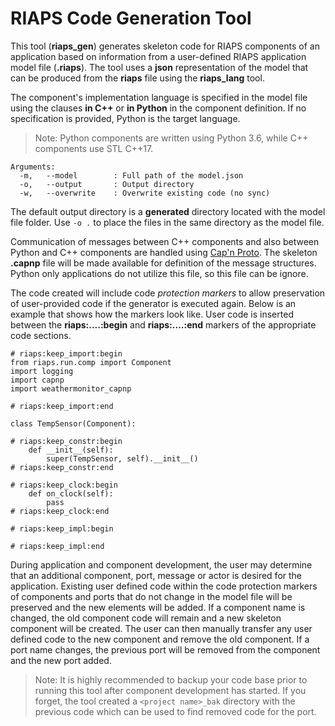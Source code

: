 # RIAPS Code Generation Tool

This tool (**riaps_gen**) generates skeleton code for RIAPS components of an application based on information from a user-defined RIAPS application model file (**.riaps**). The tool uses a **json** representation of the model that can be produced from the **riaps** file using the **riaps_lang** tool. 

The component's implementation language is specified in the model file using the clauses **in C++** or **in Python** in the component definition. If no specification is provided, Python is the target language.  

>Note: Python components are written using Python 3.6, while C++ components use STL C++17.

```
Arguments:
  -m,   --model        : Full path of the model.json
  -o,   --output       : Output directory
  -w,   --overwrite    : Overwrite existing code (no sync)
```

The default output directory is a **generated** directory located with the model file folder.  Use ```-o .``` to place the files in the same directory as the model file.

Communication of messages between C++ components and also between Python and C++ components are handled using [Cap'n Proto](https://capnproto.org/).  The skeleton **.capnp** file will be made available for definition of the message structures.  Python only applications do not utilize this file, so this file can be ignore.

The code created will include code *protection markers* to allow preservation of user-provided code if the generator is executed again.  Below is an example that shows how the markers look like. User code is inserted between the **riaps:....:begin** and **riaps:....:end** markers of the appropriate code sections.

````
# riaps:keep_import:begin
from riaps.run.comp import Component
import logging
import capnp
import weathermonitor_capnp

# riaps:keep_import:end

class TempSensor(Component):

# riaps:keep_constr:begin
    def __init__(self):
        super(TempSensor, self).__init__()
# riaps:keep_constr:end

# riaps:keep_clock:begin
    def on_clock(self):
        pass
# riaps:keep_clock:end

# riaps:keep_impl:begin

# riaps:keep_impl:end
````

During application and component development, the user may determine that an additional component, port, message or actor is desired for the application.  Existing user defined code within the code protection markers of components and ports that do not change in the model file will be preserved and the new elements will be added. If a component name is changed, the old component code will remain and a new skeleton component will be created.  The user can then manually transfer any user defined code to the new component and remove the old component. If a port name changes, the previous port will be removed from the component and the new port added.  

>Note: It is highly recommended to backup your code base prior to running this tool after component development has started. If you forget, the tool created a ```<project name>_bak``` directory with the previous code which can be used to find removed code for the port.
